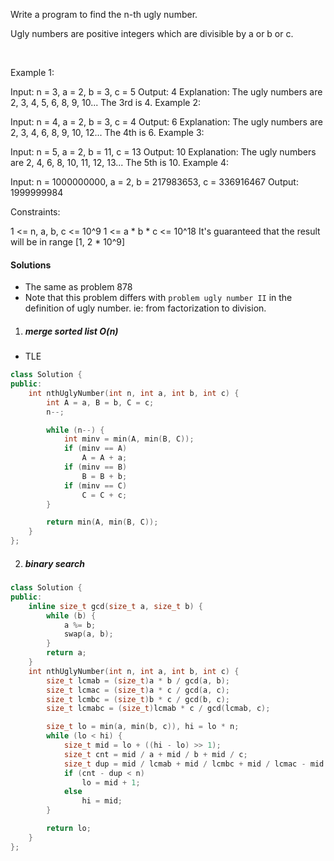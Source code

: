 Write a program to find the n-th ugly number.

Ugly numbers are positive integers which are divisible by a or b or c.

 

Example 1:

Input: n = 3, a = 2, b = 3, c = 5
Output: 4
Explanation: The ugly numbers are 2, 3, 4, 5, 6, 8, 9, 10... The 3rd is 4.
Example 2:

Input: n = 4, a = 2, b = 3, c = 4
Output: 6
Explanation: The ugly numbers are 2, 3, 4, 6, 8, 9, 10, 12... The 4th is 6.
Example 3:

Input: n = 5, a = 2, b = 11, c = 13
Output: 10
Explanation: The ugly numbers are 2, 4, 6, 8, 10, 11, 12, 13... The 5th is 10.
Example 4:

Input: n = 1000000000, a = 2, b = 217983653, c = 336916467
Output: 1999999984
 

Constraints:

1 <= n, a, b, c <= 10^9
1 <= a * b * c <= 10^18
It's guaranteed that the result will be in range [1, 2 * 10^9]

#### Solutions

- The same as problem 878
- Note that this problem differs with `problem ugly number II` in the definition of ugly number. ie: from factorization to division.

1. ##### merge sorted list O(n)

- TLE

```cpp
class Solution {
public:
    int nthUglyNumber(int n, int a, int b, int c) {
        int A = a, B = b, C = c;
        n--;

        while (n--) {
            int minv = min(A, min(B, C));
            if (minv == A)
                A = A + a;
            if (minv == B)
                B = B + b;
            if (minv == C)
                C = C + c;
        }

        return min(A, min(B, C));
    }
};
```

2. ##### binary search

```cpp
class Solution {
public:
    inline size_t gcd(size_t a, size_t b) {
        while (b) {
            a %= b;
            swap(a, b);
        }
        return a;
    }
    int nthUglyNumber(int n, int a, int b, int c) {
        size_t lcmab = (size_t)a * b / gcd(a, b);
        size_t lcmac = (size_t)a * c / gcd(a, c);
        size_t lcmbc = (size_t)b * c / gcd(b, c);
        size_t lcmabc = (size_t)lcmab * c / gcd(lcmab, c);

        size_t lo = min(a, min(b, c)), hi = lo * n;
        while (lo < hi) {
            size_t mid = lo + ((hi - lo) >> 1);
            size_t cnt = mid / a + mid / b + mid / c;
            size_t dup = mid / lcmab + mid / lcmbc + mid / lcmac - mid / lcmabc;
            if (cnt - dup < n)
                lo = mid + 1;
            else
                hi = mid;
        }

        return lo;
    }
};
```